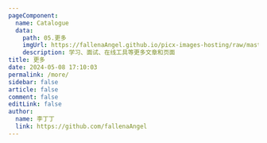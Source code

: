 ```yaml
---
pageComponent: 
  name: Catalogue
  data: 
    path: 05.更多
    imgUrl: https://fallenaAngel.github.io/picx-images-hosting/raw/master/dingmore.6f0hzvgoms.webp
    description: 学习、面试、在线工具等更多文章和页面
title: 更多
date: 2024-05-08 17:10:03
permalink: /more/
sidebar: false
article: false
comment: false
editLink: false
author: 
  name: 李丁丁
  link: https://github.com/fallenaAngel
---
```

